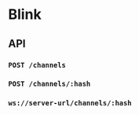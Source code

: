 # Blink

## API
### `POST /channels`
### `POST /channels/:hash`
### `ws://server-url/channels/:hash`
